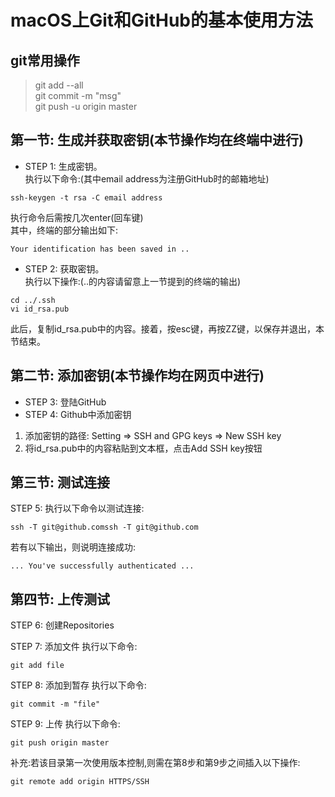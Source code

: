 # macOS上Git和GitHub的基本使用方法
## git常用操作
> git add --all   
> git commit -m "msg"   
> git push -u origin master   
## 第一节: 生成并获取密钥(本节操作均在终端中进行)
* STEP 1: 生成密钥。   
执行以下命令:(其中email address为注册GitHub时的邮箱地址)   
```
ssh-keygen -t rsa -C email address
```
执行命令后需按几次enter(回车键)   
其中，终端的部分输出如下:   
```
Your identification has been saved in ..
```
* STEP 2: 获取密钥。   
执行以下操作:(..的内容请留意上一节提到的终端的输出)   
```
cd ../.ssh
vi id_rsa.pub
```
此后，复制id_rsa.pub中的内容。接着，按esc键，再按ZZ键，以保存并退出，本节结束。   
## 第二节: 添加密钥(本节操作均在网页中进行)   
* STEP 3: 登陆GitHub   
* STEP 4: Github中添加密钥   
1. 添加密钥的路径: Setting => SSH and GPG keys => New SSH key   
2. 将id_rsa.pub中的内容粘贴到文本框，点击Add SSH key按钮   
## 第三节: 测试连接   
STEP 5: 执行以下命令以测试连接:   
```
ssh -T git@github.comssh -T git@github.com
```
若有以下输出，则说明连接成功:   
```
... You've successfully authenticated ...
```
## 第四节: 上传测试   
STEP 6: 创建Repositories   

STEP 7: 添加文件
执行以下命令:
```
git add file
```
STEP 8: 添加到暂存
执行以下命令:
```
git commit -m "file"
```
STEP 9: 上传
执行以下命令:
```
git push origin master
```
补充:若该目录第一次使用版本控制,则需在第8步和第9步之间插入以下操作:
```
git remote add origin HTTPS/SSH
```

